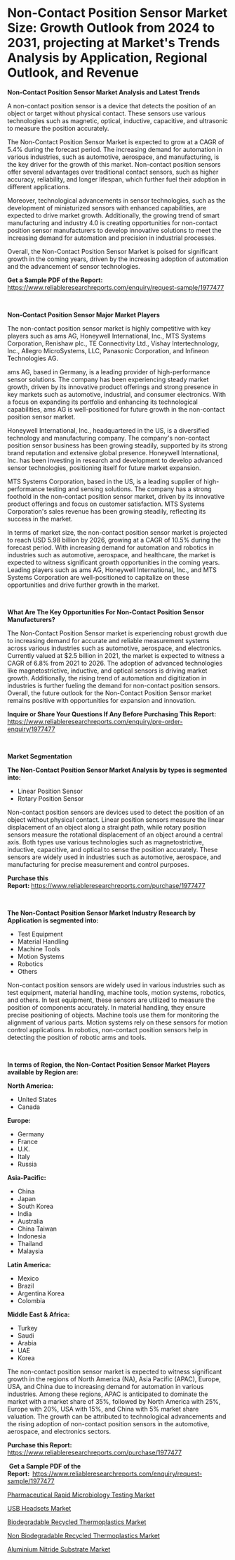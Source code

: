 <p><h1>Non-Contact Position Sensor Market Size: Growth Outlook from 2024 to 2031, projecting at Market's Trends Analysis by Application, Regional Outlook, and Revenue</h1></p><p><strong>Non-Contact Position Sensor Market Analysis and Latest Trends</strong></p>
<p><p>A non-contact position sensor is a device that detects the position of an object or target without physical contact. These sensors use various technologies such as magnetic, optical, inductive, capacitive, and ultrasonic to measure the position accurately.</p><p>The Non-Contact Position Sensor Market is expected to grow at a CAGR of 5.4% during the forecast period. The increasing demand for automation in various industries, such as automotive, aerospace, and manufacturing, is the key driver for the growth of this market. Non-contact position sensors offer several advantages over traditional contact sensors, such as higher accuracy, reliability, and longer lifespan, which further fuel their adoption in different applications.</p><p>Moreover, technological advancements in sensor technologies, such as the development of miniaturized sensors with enhanced capabilities, are expected to drive market growth. Additionally, the growing trend of smart manufacturing and industry 4.0 is creating opportunities for non-contact position sensor manufacturers to develop innovative solutions to meet the increasing demand for automation and precision in industrial processes.</p><p>Overall, the Non-Contact Position Sensor Market is poised for significant growth in the coming years, driven by the increasing adoption of automation and the advancement of sensor technologies.</p></p>
<p><strong>Get a Sample PDF of the Report:&nbsp;</strong> <a href="https://www.reliableresearchreports.com/enquiry/request-sample/1977477">https://www.reliableresearchreports.com/enquiry/request-sample/1977477</a></p>
<p>&nbsp;</p>
<p><strong>Non-Contact Position Sensor Major Market Players</strong></p>
<p><p>The non-contact position sensor market is highly competitive with key players such as ams AG, Honeywell International, Inc., MTS Systems Corporation, Renishaw plc., TE Connectivity Ltd., Vishay Intertechnology, Inc., Allegro MicroSystems, LLC, Panasonic Corporation, and Infineon Technologies AG.</p><p>ams AG, based in Germany, is a leading provider of high-performance sensor solutions. The company has been experiencing steady market growth, driven by its innovative product offerings and strong presence in key markets such as automotive, industrial, and consumer electronics. With a focus on expanding its portfolio and enhancing its technological capabilities, ams AG is well-positioned for future growth in the non-contact position sensor market.</p><p>Honeywell International, Inc., headquartered in the US, is a diversified technology and manufacturing company. The company's non-contact position sensor business has been growing steadily, supported by its strong brand reputation and extensive global presence. Honeywell International, Inc. has been investing in research and development to develop advanced sensor technologies, positioning itself for future market expansion.</p><p>MTS Systems Corporation, based in the US, is a leading supplier of high-performance testing and sensing solutions. The company has a strong foothold in the non-contact position sensor market, driven by its innovative product offerings and focus on customer satisfaction. MTS Systems Corporation's sales revenue has been growing steadily, reflecting its success in the market.</p><p>In terms of market size, the non-contact position sensor market is projected to reach USD 5.98 billion by 2026, growing at a CAGR of 10.5% during the forecast period. With increasing demand for automation and robotics in industries such as automotive, aerospace, and healthcare, the market is expected to witness significant growth opportunities in the coming years. Leading players such as ams AG, Honeywell International, Inc., and MTS Systems Corporation are well-positioned to capitalize on these opportunities and drive further growth in the market.</p></p>
<p>&nbsp;</p>
<p><strong>What Are The Key Opportunities For Non-Contact Position Sensor Manufacturers?</strong></p>
<p><p>The Non-Contact Position Sensor market is experiencing robust growth due to increasing demand for accurate and reliable measurement systems across various industries such as automotive, aerospace, and electronics. Currently valued at $2.5 billion in 2021, the market is expected to witness a CAGR of 6.8% from 2021 to 2026. The adoption of advanced technologies like magnetostrictive, inductive, and optical sensors is driving market growth. Additionally, the rising trend of automation and digitization in industries is further fueling the demand for non-contact position sensors. Overall, the future outlook for the Non-Contact Position Sensor market remains positive with opportunities for expansion and innovation.</p></p>
<p><strong>Inquire or Share Your Questions If Any Before Purchasing This Report:</strong> <a href="https://www.reliableresearchreports.com/enquiry/pre-order-enquiry/1977477">https://www.reliableresearchreports.com/enquiry/pre-order-enquiry/1977477</a></p>
<p>&nbsp;</p>
<p><strong>Market Segmentation</strong></p>
<p><strong>The Non-Contact Position Sensor Market Analysis by types is segmented into:</strong></p>
<p><ul><li>Linear Position Sensor</li><li>Rotary Position Sensor</li></ul></p>
<p><p>Non-contact position sensors are devices used to detect the position of an object without physical contact. Linear position sensors measure the linear displacement of an object along a straight path, while rotary position sensors measure the rotational displacement of an object around a central axis. Both types use various technologies such as magnetostrictive, inductive, capacitive, and optical to sense the position accurately. These sensors are widely used in industries such as automotive, aerospace, and manufacturing for precise measurement and control purposes.</p></p>
<p><strong>Purchase this Report:&nbsp;</strong><a href="https://www.reliableresearchreports.com/purchase/1977477">https://www.reliableresearchreports.com/purchase/1977477</a></p>
<p>&nbsp;</p>
<p><strong>The Non-Contact Position Sensor Market Industry Research by Application is segmented into:</strong></p>
<p><ul><li>Test Equipment</li><li>Material Handling</li><li>Machine Tools</li><li>Motion Systems</li><li>Robotics</li><li>Others</li></ul></p>
<p><p>Non-contact position sensors are widely used in various industries such as test equipment, material handling, machine tools, motion systems, robotics, and others. In test equipment, these sensors are utilized to measure the position of components accurately. In material handling, they ensure precise positioning of objects. Machine tools use them for monitoring the alignment of various parts. Motion systems rely on these sensors for motion control applications. In robotics, non-contact position sensors help in detecting the position of robotic arms and tools.</p></p>
<p>&nbsp;</p>
<p><strong>In terms of Region, the Non-Contact Position Sensor Market Players available by Region are:</strong></p>
<p>
    <p> <strong> North America: </strong>
        <ul>
            <li>United States</li>
            <li>Canada</li>
        </ul>
        </p> 
    <p> <strong> Europe: </strong>
        <ul>
            <li>Germany</li>
            <li>France</li>
            <li>U.K.</li>
            <li>Italy</li>
            <li>Russia</li>
        </ul>
        </p> 
    <p> <strong> Asia-Pacific: </strong>
        <ul>
            <li>China</li>
            <li>Japan</li>
            <li>South Korea</li>
            <li>India</li>
            <li>Australia</li>
            <li>China Taiwan</li>
            <li>Indonesia</li>
            <li>Thailand</li>
            <li>Malaysia</li>
        </ul>
        </p> 
    <p> <strong> Latin America: </strong>
        <ul>
            <li>Mexico</li>
            <li>Brazil</li>
            <li>Argentina Korea</li>
            <li>Colombia</li>
        </ul>
        </p> 
    <p> <strong> Middle East & Africa: </strong>
        <ul>
            <li>Turkey</li>
            <li>Saudi</li>
            <li>Arabia</li>
            <li>UAE</li>
            <li>Korea</li>
        </ul>
    </p>
    </p>
<p><p>The non-contact position sensor market is expected to witness significant growth in the regions of North America (NA), Asia Pacific (APAC), Europe, USA, and China due to increasing demand for automation in various industries. Among these regions, APAC is anticipated to dominate the market with a market share of 35%, followed by North America with 25%, Europe with 20%, USA with 15%, and China with 5% market share valuation. The growth can be attributed to technological advancements and the rising adoption of non-contact position sensors in the automotive, aerospace, and electronics sectors.</p></p>
<p><strong>Purchase this Report: </strong><a href="https://www.reliableresearchreports.com/purchase/1977477">https://www.reliableresearchreports.com/purchase/1977477</a></p>
<p>&nbsp;<strong>Get a Sample PDF of the Report:&nbsp;&nbsp;</strong><a href="https://www.reliableresearchreports.com/enquiry/request-sample/1977477">https://www.reliableresearchreports.com/enquiry/request-sample/1977477</a></p>
<p><strong></strong></p>
<p><p><a href="https://skillful-vermicelli-b89.notion.site/Pharmaceutical-Rapid-Microbiology-Testing-Market-Size-Growth-Outlook-from-2024-to-2031-projecting--aa29b0eae20c4583975124f307286eb7">Pharmaceutical Rapid Microbiology Testing Market</a></p><p><a href="https://view.publitas.com/reportprime-1/usb-headsets-market-size-evaluating-its-market-trends-growth-and-projections-2024-2031/">USB Headsets Market</a></p><p><a href="https://simplistic-meeting-7ee.notion.site/Biodegradable-Recycled-Thermoplastics-Market-Size-Market-Share-and-Global-Market-Analysis-Report-2-ae23ff4f598641b2a47e18551ab5349d">Biodegradable Recycled Thermoplastics Market</a></p><p><a href="https://eight-handstand-8fb.notion.site/Global-Non-Biodegradable-Recycled-Thermoplastics-Market-Size-and-Market-Trends-Insights-and-Project-55bea72c62ce4f1da5a58d61b3f6026f">Non Biodegradable Recycled Thermoplastics Market</a></p><p><a href="https://view.publitas.com/reportprime-1/global-aluminium-nitride-substrate-market-by-types-applications-and-major-players-with-regional-growth-rate-analysis-and-development-situation-from-2024-to-2031/">Aluminium Nitride Substrate Market</a></p></p>